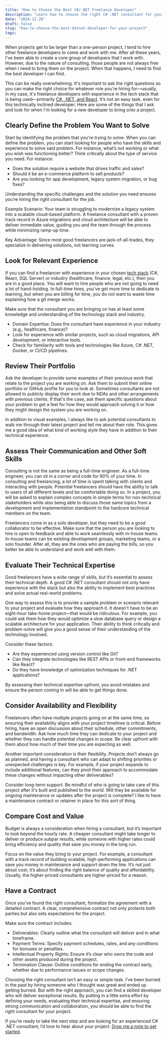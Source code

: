 ```yaml
---
title: "How to Choose the Best C#/.NET Freelance Developer"
description: "Learn how to choose the right C# .NET consultant for your project. This guide covers essential steps, from evaluating expertise to assessing communication skills, ensuring you find the perfect partner to deliver exceptional results."
date: "2024-12-20"
draft: false
slug: "how-to-choose-the-best-dotnet-developer-for-your-project"
tags:
---
```


 <section>
    <p>
        When projects get to be larger than a one-person project, I tend to hire other freelance developers to come and work with me. After all these years, I've been able to create a core group of developers that I work with. However, due to the nature of consulting, those people are not always free when I need to bring them on the project. When that happens, I need to find the best developer I can find. 
    </p>
    <p>
        This can be really overwhelming. It's important to ask the right questions so you can make the right choice for whatever role you're hiring for—usually, in my case, it's freelance developers with experience in the tech stack that is being used—primarily <a href="/blog/im-a-c-sharp-consultant-for-hire">C#, .NET, and React</a>. It’s not an easy task, even for this technically inclined developer. Here are some of the things that I ask and look for when I'm looking for a new developer to bring onto a project.
    </p>
</section>
<section>
    <h2>Clearly Define the Problem You Want to Solve</h2>
    <p>
        Start by identifying the problem that you're trying to solve. When you can define the problem, you can start looking for people who have the skills and experience to solve said problem. For instance, what’s not working or what you wish was functioning better? Think critically about the type of service you need. For instance:
        <ul>
            <li>Does the solution require a website that drives traffic and sales?</li>
            <li>Should it be an e-commerce platform to sell products?</li>
            <li>Are you looking for app development, legacy system migration, or bug fixes?</li>
        </ul>
        Understanding the specific challenges and the solution you need ensures you’re hiring the right consultant for the job.
    </p>
    <p>
        Example Scenario: Your team is struggling to modernize a legacy system into a scalable cloud-based platform. A freelance consultant with a proven track record in Azure migrations and cloud architecture will be able to deliver immediate value, guiding you and the team through the process while minimizing ramp-up time.
    </p>
    <p>
        Key Advantage: Since most good freelancers are jack-of-all-trades, they specialize in delivering solutions, not learning curves.
    </p>
</section>

<section>
    <h2>Look for Relevant Experience</h2>
    <p>
        If you can find a freelancer with experience in your chosen <a href="/blog/tech-stacks-dont-really-matter">tech stack</a> (C#, React, SQL Server) or industry (healthcare, finance, legal, etc.), then you are in a good place. You will want to hire people who are not going to need a lot of hand-holding. In full-time hires, you've got more time to dedicate to learning, but when you are billing for time, you do not want to waste time explaining how a git merge works.
    </p>
    <p>
        Make sure that the consultant you are bringing on has at least some knowledge and understanding of the technology stack and industry. 
        <ul>
            <li>Domain Expertise: Does the consultant have experience in your industry (e.g., healthcare, finance)?</li>
            <li>Look for experience with similar projects, such as cloud migrations, API development, or interactive tools.</li>
            <li>Check for familiarity with tools and technologies like Azure, C# .NET, Docker, or CI/CD pipelines.</li>
        </ul>
    </p>
</section>

<section>
    <h2>Review Their Portfolio</h2>
    <p>
        Ask the developer to provide some examples of their previous work that relate to the project you are working on. Ask them to submit their online portfolio or GitHub profile for you to look at. Sometimes consultants are not allowed to publicly display their work due to NDAs and other arrangements with previous clients. If that's the case, ask them specific questions about your problem to get a feel for how they would approach solving it or how they might design the system you are working on.  
    </p>
    <p>
        In addition to visual examples, I always like to ask potential consultants to walk me through their latest project and tell me about their role. This gives me a good idea of what kind of working style they have in addition to their technical experience.
    </p>
</section>

<section>
    <h2>Assess Their Communication and Other Soft Skills</h2>
    <p>
        Consulting is not the same as being a full-time engineer. As a full-time engineer, you can sit in a corner and code for 90% of your time. In consulting and freelancing, a lot of time is spent talking with clients and interacting with people. Potential freelancers should have the ability to talk to users of all different levels and be comfortable doing so. In a project, you will be asked to explain complex concepts in simple terms for non-technical stakeholders while also being able to discuss those same topics from a development and implementation standpoint to the hardcore technical members on the team. 
    </p>
    <p>
        Freelancers come in as a solo developer, but they need to be a good collaborator to be effective. Make sure that the person you are looking to hire is open to feedback and able to work seamlessly with in-house teams. In-house teams can be existing development groups, marketing teams, or a solo founder. After all, they are the ones who are paying the bills, so you better be able to understand and work well with them.
    </p>
</section>

<section>
    <h2>Evaluate Their Technical Expertise</h2>
    <p>
        Good freelancers have a wide range of skills, but it’s essential to assess their technical depth. A good C# .NET consultant should not only have experience with the stack but also the ability to implement best practices and solve actual real-world problems. 
    </p>
    <p>
        One way to assess this is to provide a sample problem or scenario relevant to your project and evaluate how they approach it. It doesn't have to be an eight-hour take-home project—that would be ridiculous. For example, you could ask them how they would optimize a slow database query or design a scalable architecture for your application. Their ability to think critically and problem-solve will give you a good sense of their understanding of the technology involved.
    </p>
    <p>
        Consider these factors:
        <ul>
            <li>Are they experienced using version control like Git?</li>
            <li>Can they integrate technologies like REST APIs or front-end frameworks like React?</li>
            <li>Do they have knowledge of optimization techniques for .NET applications?</li>
        </ul>
    </p>
    <p>
        By assessing their technical expertise upfront, you avoid mistakes and ensure the person coming in will be able to get things done.
    </p>
</section>

<section>
    <h2>Consider Availability and Flexibility</h2>
    <p>
        Freelancers often have multiple projects going on at the same time, so ensuring their availability aligns with your project timelines is critical. Before hiring, have an open discussion about their schedule, other commitments, and bandwidth. Ask how much time they can dedicate to your project and whether they can handle potential changes in scope. Be clear upfront with them about how much of their time you are expecting as well.
    </p>
    <p>
        Another important consideration is their flexibility. Projects don’t always go as planned, and having a consultant who can adapt to shifting priorities or unexpected challenges is key. For example, if your project expands to include additional features, can they pivot their approach to accommodate these changes without impacting other deliverables?
    </p>
    <p>
        Consider long-term support. Be mindful of who is going to take care of this project after it's built and published to the world. Will they be available for ongoing maintenance or updates after the project is complete? I like to have a maintenance contract or retainer in place for this sort of thing.
    </p>
</section>

<section>
    <h2>Compare Cost and Value</h2>
    <p>
        Budget is always a consideration when hiring a consultant, but it’s important to look beyond the hourly rate. A cheaper consultant might take longer to deliver or produce subpar results, while someone with higher rates could bring efficiency and quality that save you money in the long run.
    </p>
    <p>
        Focus on the value they bring to your project. For example, a consultant with a track record of building scalable, high-performing applications can save you money in maintenance and support down the line. It’s not just about cost; it’s about finding the right balance of quality and affordability. Usually, the higher-priced consultants are higher-priced for a reason.
    </p>
</section>

<section>
    <h2>Have a Contract</h2>
    <p>
        Once you’ve found the right consultant, formalize the agreement with a detailed contract. A clear, comprehensive contract not only protects both parties but also sets expectations for the project.
    </p>
    <p>
        Make sure the contract includes:
        <ul>
            <li>Deliverables: Clearly outline what the consultant will deliver and in what timeframe.</li>
            <li>Payment Terms: Specify payment schedules, rates, and any conditions for bonuses or penalties.</li>
            <li>Intellectual Property Rights: Ensure it’s clear who owns the code and other assets produced during the project.</li>
            <li>Termination Clause: Outline conditions for ending the contract early, whether due to performance issues or scope changes.</li>
        </ul>
    </p>
</section>

<section>
    <p>
        Choosing the right consultant isn't an easy or simple task. I've been burned in the past by hiring someone who I thought was great and ended up getting burned. But with the right approach, you can find a skilled developer who will deliver exceptional results. By putting in a little extra effort by defining your needs, evaluating their technical expertise, and ensuring strong communication and collaboration, you should be able to find the right consultant for your project. 
    </p>
    <p>
        If you’re ready to take the next step and are looking for an experienced C# .NET consultant, I’d love to hear about your project. <a href="/contact">Drop me a note to get started</a>.
    </p>
</section>
